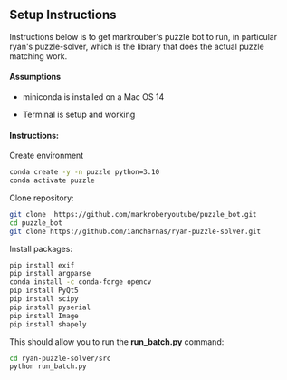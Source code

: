 ## Setup Instructions

Instructions below is to get markrouber's puzzle bot to run, in particular ryan's puzzle-solver, which is the library that does the actual puzzle matching work.

#### Assumptions

- miniconda is installed on a Mac OS 14

- Terminal is setup and working

#### Instructions:

Create environment

```bash
conda create -y -n puzzle python=3.10
conda activate puzzle
```

Clone repository:

```bash
git clone  https://github.com/markroberyoutube/puzzle_bot.git
cd puzzle_bot
git clone https://github.com/iancharnas/ryan-puzzle-solver.git
```

Install packages:

```bash
pip install exif
pip install argparse
conda install -c conda-forge opencv
pip install PyQt5
pip install scipy
pip install pyserial
pip install Image
pip install shapely

```

This should allow you to run the **run_batch.py** command:

```bash
cd ryan-puzzle-solver/src
python run_batch.py
```
